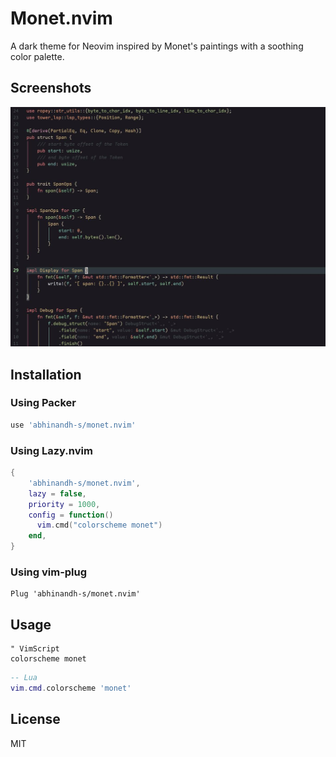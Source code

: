 # Monet.nvim

A dark theme for Neovim inspired by Monet's paintings with a soothing color palette.

## Screenshots

![how monet looks](./assets/monet.jpg) 

## Installation

### Using Packer

```lua
use 'abhinandh-s/monet.nvim'
```

### Using Lazy.nvim

```lua
{
    'abhinandh-s/monet.nvim',
    lazy = false,
    priority = 1000,
    config = function()
      vim.cmd("colorscheme monet")
    end,
}
```

### Using vim-plug

```vim
Plug 'abhinandh-s/monet.nvim'
```

## Usage

```vim
" VimScript
colorscheme monet
```

```lua
-- Lua
vim.cmd.colorscheme 'monet'
```

## License

MIT

